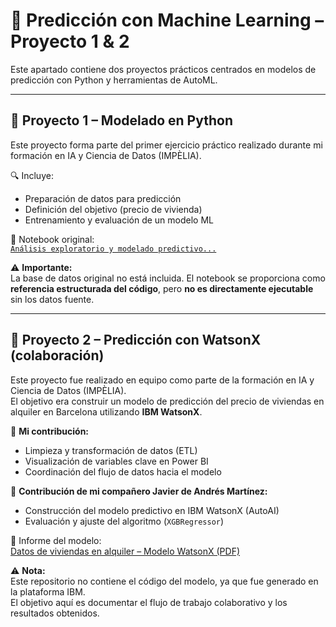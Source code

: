 # 🤖 Predicción con Machine Learning – Proyecto 1 & 2

Este apartado contiene dos proyectos prácticos centrados en modelos de predicción con Python y herramientas de AutoML.

---

## 🧠 Proyecto 1 – Modelado en Python

Este proyecto forma parte del primer ejercicio práctico realizado durante mi formación en IA y Ciencia de Datos (IMPÈLIA).

🔍 Incluye:
- Preparación de datos para predicción
- Definición del objetivo (precio de vivienda)
- Entrenamiento y evaluación de un modelo ML

📎 Notebook original:  
[`Análisis exploratorio y modelado predictivo...`](../ETL_Python/Análisis%20exploratorio%20y%20modelado%20predictivo%20de%20precios%20de%20viviendas%20en%20Barcelona.ipynb)

⚠️ **Importante:**  
La base de datos original no está incluida. El notebook se proporciona como **referencia estructurada del código**, pero **no es directamente ejecutable** sin los datos fuente.

---

## 🧠 Proyecto 2 – Predicción con WatsonX (colaboración)

Este proyecto fue realizado en equipo como parte de la formación en IA y Ciencia de Datos (IMPÈLIA).  
El objetivo era construir un modelo de predicción del precio de viviendas en alquiler en Barcelona utilizando **IBM WatsonX**.

🔹 **Mi contribución:**  
- Limpieza y transformación de datos (ETL)  
- Visualización de variables clave en Power BI
- Coordinación del flujo de datos hacia el modelo

🔹 **Contribución de mi compañero Javier de Andrés Martínez:**  
- Construcción del modelo predictivo en IBM WatsonX (AutoAI)  
- Evaluación y ajuste del algoritmo (`XGBRegressor`)

📎 Informe del modelo:  
[Datos de viviendas en alquiler – Modelo WatsonX (PDF)](./Datos%20de%20viviendas%20en%20alquiler%20en%20la%20ciudad%20de%20Barcelona%20-%20P4%20Regresor%20XGB%20-%20Modelo_2025_1_8_17_23_27.pdf)

⚠️ **Nota:**  
Este repositorio no contiene el código del modelo, ya que fue generado en la plataforma IBM.  
El objetivo aquí es documentar el flujo de trabajo colaborativo y los resultados obtenidos.
